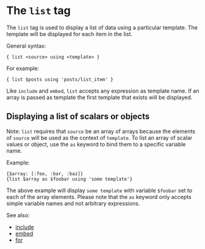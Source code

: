 The `list` tag
========

The `list` tag is used to display a list of data using a particular template. The template will be
displayed for each item in the list.

General syntax:

    { list <source> using <template> }

For example:

    { list $posts using 'posts/list_item' }

Like `include` and `embed`, `list` accepts any expression as template name. If an array is passed
as template the first template that exists will be displayed.

Displaying a list of scalars or objects
--------

Note: `list` requires that `source` be an array of arrays because the elements of `source` will be used as the context of `template`.
To list an array of scalar values or object, use the `as` keyword to bind them to a specific variable name.

Example:

    {$array: [:foo, :bar, :baz]}
    {list $array as $foobar using 'some template'}

The above example will display `some template` with variable `$foobar` set to each of the array elements.
Please note that the `as` keyword only accepts simple variable names and not arbitrary expressions.

See also:

 * [include](tags/include.md)
 * [embed](tags/embed.md)
 * [for](tags/for.md)
